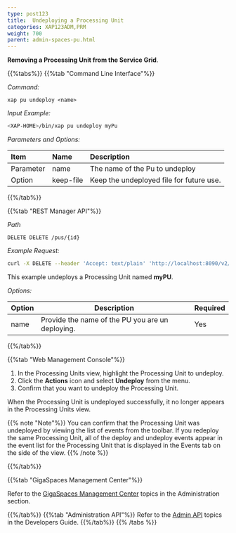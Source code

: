 ```yaml
---
type: post123
title:  Undeploying a Processing Unit
categories: XAP123ADM,PRM
weight: 700
parent: admin-spaces-pu.html
---
```

 

**Removing a Processing Unit from the Service Grid**.

{{%tabs%}}
{{%tab "Command Line Interface"%}}

*Command:*

`xap pu undeploy <name>`

*Input Example:*

```bash
<XAP-HOME>/bin/xap pu undeploy myPu
```

*Parameters and Options:*

| Item | Name | Description |
|:-----|:------|:-----------|
|Parameter |name | The name of the Pu to undeploy|
|Option | keep-file | Keep the undeployed file for future use.|

{{%/tab%}}

{{%tab "REST Manager API"%}}
 
*Path*

`DELETE DELETE /pus/{id}`

*Example Request:*

```bash
curl -X DELETE --header 'Accept: text/plain' 'http://localhost:8090/v2/pus/myPU'
```
This example undeploys a Processing Unit  named **myPU**. 


*Options:*

| Option     | Description       |   Required     |
|------|-------------------|----------------|
| name | Provide the name of the PU you are un deploying. | Yes |
 

{{%/tab%}}


{{%tab "Web Management Console"%}}

1. In the Processing Units view, highlight the Processing Unit to undeploy.
1. Click the **Actions** icon and select **Undeploy** from the menu.
1. Confirm that you want to undeploy the Processing Unit.

When the Processing Unit is undeployed successfully, it no longer appears in the Processing Units view. 

{{% note "Note"%}}
You can confirm that the Processing Unit was undeployed by viewing the list of events from the toolbar. If you redeploy the same Processing Unit, all of the deploy and undeploy events appear in the event list for the Processing Unit that is displayed in the Events tab on the side of the view.
{{% /note %}}


{{%/tab%}}

{{%tab "GigaSpaces Management Center"%}}

Refer to the [GigaSpaces Management Center](./gigaspaces-management-center.html) topics in the Administration section.

{{%/tab%}}
{{%tab "Administration API"%}}
Refer to the [Admin API](../dev-java/administration-and-monitoring-overview.html) topics in the Developers Guide.
{{%/tab%}}
{{% /tabs %}}

  